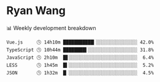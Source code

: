# Ryan Wang

 <!-- waka-box start -->
📊 Weekly development breakdown
```text
Vue.js     🕓 14h10m ███████████▎░░░░░░░░░░░░░░░ 42.0%
TypeScript 🕓 10h44m ████████▌░░░░░░░░░░░░░░░░░░ 31.8%
JavaScript 🕓 2h10m  █▋░░░░░░░░░░░░░░░░░░░░░░░░░  6.4%
LESS       🕓 1h45m  █▍░░░░░░░░░░░░░░░░░░░░░░░░░  5.2%
JSON       🕓 1h32m  █▏░░░░░░░░░░░░░░░░░░░░░░░░░  4.5%
```
<!-- Powered by https://github.com/YouEclipse/waka-box-go . -->
<!-- waka-box end -->
